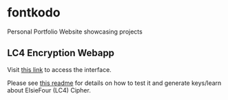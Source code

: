 # fontkodo
Personal Portfolio Website showcasing projects

## LC4 Encryption Webapp

Visit [this link](https://pattontim.github.io/fontkodo/www/) to access the interface.

Please see [this readme](https://github.com/pattontim/c-dailyprogrammer/tree/master/LC4_Cipher) for details on how to test it and generate keys/learn about ElsieFour (LC4) Cipher. 

